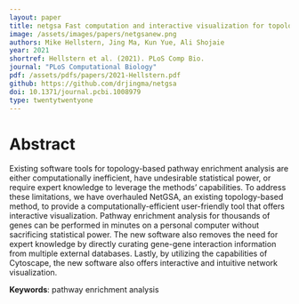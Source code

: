 ```yaml
---
layout: paper
title: netgsa Fast computation and interactive visualization for topology-based pathway enrichment analysis
image: /assets/images/papers/netgsanew.png
authors: Mike Hellstern, Jing Ma, Kun Yue, Ali Shojaie 
year: 2021
shortref: Hellstern et al. (2021). PLoS Comp Bio.
journal: "PLoS Computational Biology"
pdf: /assets/pdfs/papers/2021-Hellstern.pdf 
github: https://github.com/drjingma/netgsa
doi: 10.1371/journal.pcbi.1008979
type: twentytwentyone
---
```


# Abstract

Existing software tools for topology-based pathway enrichment analysis are either computationally inefficient, have undesirable statistical power, or require expert knowledge to leverage the methods’ capabilities. To address these limitations, we have overhauled NetGSA, an existing topology-based method, to provide a computationally-efficient user-friendly tool that offers interactive visualization. Pathway enrichment analysis for thousands of genes can be performed in minutes on a personal computer without sacrificing statistical power. The new software also removes the need for expert knowledge by directly curating gene-gene interaction information from multiple external databases. Lastly, by utilizing the capabilities of Cytoscape, the new software also offers interactive and intuitive network visualization.

**Keywords**: pathway enrichment analysis